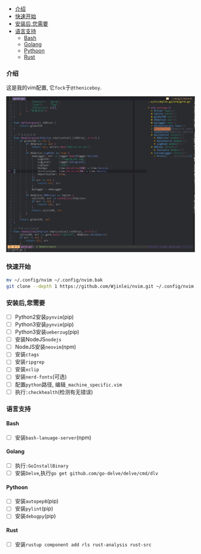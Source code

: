 <!-- TOC GFM -->

- [介绍](#介绍)
- [快速开始](#快速开始)
- [安装后,您需要](#安装后您需要)
- [语言支持](#语言支持)
    + [Bash](#bash)
    + [Golang](#golang)
    + [Pythoon](#pythoon)
    + [Rust](#rust)

<!-- /TOC -->

### 介绍
这是我的vim配置, 它`fock`于`@theniceboy`.<br/>

![preview](./preview.jpg)

### 快速开始
```bash
mv ~/.config/nvim ~/.config/nvim.bak
git clone --depth 1 https://github.com/Wjinlei/nvim.git ~/.config/nvim
```
### 安装后,您需要
- [ ] Python2安装`pynvim`(pip)
- [ ] Python3安装`pynvim`(pip)
- [ ] Python3安装`ueberzug`(pip)
- [ ] 安装NodeJS`nodejs`
- [ ] NodeJS安装`neovim`(npm)
- [ ] 安装`ctags`
- [ ] 安装`ripgrep`
- [ ] 安装`xclip`
- [ ] 安装`nerd-fonts`(可选)
- [ ] 配置`python`路径, 编辑`_machine_specific.vim`
- [ ] 执行`:checkhealth`(检测有无错误)

### 语言支持
#### Bash
- [ ] 安装`bash-lanuage-server`(npm)

#### Golang
- [ ] 执行`:GoInstallBinary`
- [ ] 安装`Delve`,执行`go get github.com/go-delve/delve/cmd/dlv`

#### Pythoon
- [ ] 安装`autopep8`(pip)
- [ ] 安装`pylint`(pip)
- [ ] 安装`debugpy`(pip)

#### Rust
- [ ] 安装`rustup component add rls rust-analysis rust-src`
